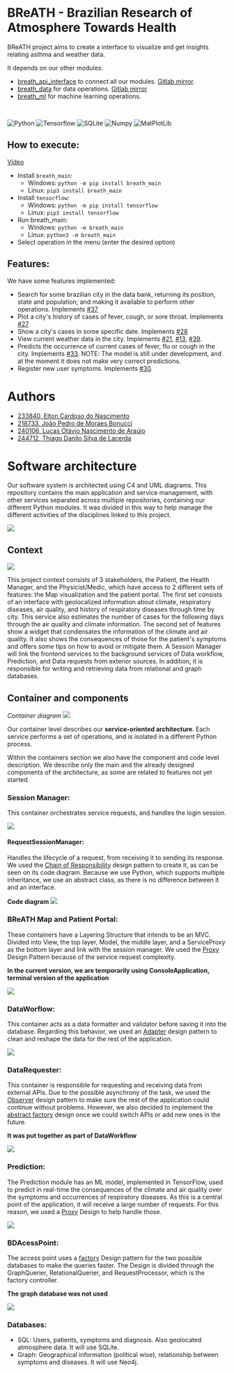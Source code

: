 # BReATH - Brazilian Research of Atmosphere Towards Health

BReATH project aims to create a interface to visualize and get insights relating asthma and weather data.

It depends on our other modules:
- [breath_api_interface](https://github.com/BReATH-Brazilian-Research/breath_api_interface) to connect all our modules. [Gitlab mirror](https://gitlab.com/breath_unicamp/breath_api_interface).
- [breath_data](https://github.com/BReATH-Brazilian-Research/breath_data) for data operations. [Gitlab mirror](https://gitlab.com/breath_unicamp/breath_api_interface)
- [breath_ml](https://github.com/BReATH-Brazilian-Research/breath_ml) for machine learning operations. 

<br>

![Python](https://img.shields.io/badge/Python-3776AB?style=for-the-badge&logo=python&logoColor=white) ![Tensorflow](https://img.shields.io/badge/TensorFlow-FF6F00?style=for-the-badge&logo=TensorFlow&logoColor=white) ![SQLite](https://img.shields.io/badge/SQLite-07405E?style=for-the-badge&logo=sqlite&logoColor=white) ![Numpy](https://img.shields.io/badge/Numpy-777BB4?style=for-the-badge&logo=numpy&logoColor=white) ![MatPlotLib](https://img.shields.io/badge/Matplotlib-11557C?style=for-the-badge)

## How to execute:

[Vídeo](https://drive.google.com/file/d/11oT6HGS4RaOjvZgQ1r0GsA8iAGVL085a/view)

- Install `breath_main`: 
  - Windows: `python -m pip install breath_main`
  - Linux: `pip3 install breath_main`
- Install `tensorflow`:
  - Windows: `python -m pip install tensorflow`
  - Linux: `pip3 install tensorflow`
- Run breath_main:
  - Windows: `python -m breath_main`
  - Linux: `python3 -m breath_main`
- Select operation in the menu (enter the desired option)

## Features:

We have some features implemented:

- Search for some brazilian city in the data bank, returning its position, state and population; and making it available to perform other operations. Implements [#37](https://gitlab.com/breath_unicamp/breath-brazilian-research-of-atmosphere-towards-health/-/issues/37)
- Plot a city's history of cases of fever, cough, or sore throat. Implements [#27](https://gitlab.com/breath_unicamp/breath-brazilian-research-of-atmosphere-towards-health/-/issues/27)
- Show a city's cases in some specific date. Implements [#28](https://gitlab.com/breath_unicamp/breath-brazilian-research-of-atmosphere-towards-health/-/issues/28)
- View current weather data in the city. Implements [#21](https://gitlab.com/breath_unicamp/breath-brazilian-research-of-atmosphere-towards-health/-/issues/21), [#13](https://gitlab.com/breath_unicamp/breath-brazilian-research-of-atmosphere-towards-health/-/issues/13), [#39](https://gitlab.com/breath_unicamp/breath-brazilian-research-of-atmosphere-towards-health/-/issues/39).
- Predicts the occurrence of current cases of fever, flu or cough in the city. Implements [#33](https://gitlab.com/breath_unicamp/breath-brazilian-research-of-atmosphere-towards-health/-/issues/33). NOTE: The model is still under development, and at the moment it does not make very correct predictions.
- Register new user symptoms. Implements [#30](https://gitlab.com/breath_unicamp/breath-brazilian-research-of-atmosphere-towards-health/-/issues/30).

# Authors

- [233840, Elton Cardoso do Nascimento](https://github.com/EltonCN)
- [218733, João Pedro de Moraes Bonucci](https://github.com/Joao-Pedro-MB)
- [240106, Lucas Otávio Nascimento de Araújo](https://github.com/Lucas-Otavio)
- [244712, Thiago Danilo Silva de Lacerda](https://github.com/ThiagoDSL)

# Software architecture

Our software system is architected using C4 and UML diagrams. This repository contains the main application and service management, with other services separated across multiple repositories, containing our different Python modules. It was divided in this way to help manage the different activities of the disciplines linked to this project.

![](images/PythonModules.png) 


## Context
![](images/Context.png) 

This project context consists of 3 stakeholders, the Patient, the Health Manager, and the Physicist/Medic, which have access to 2 different sets of features: the Map visualization and the patient portal. 
The first set consists of an interface with geolocalized information about climate, respiratory diseases, air quality, and history of respiratory diseases through time by city. This service also estimates the number of cases for the following days through the air quality and climate information.
The second set of features show a widget that condensates the information of the climate and air quality. It also shows the consequences of those for the patient's symptoms and offers some tips on how to avoid or mitigate them.
A Session Manager will link the frontend services to the background services of Data workflow, Prediction, and Data requests from exterior sources. In addition, it is responsible for writing and retrieving data from relational and graph databases.

## Container and components

_Container diagram_
![](images/Container.png) 

Our container level describes our **service-oriented architecture**. Each service performs a set of operations, and is isolated in a different Python process. 

Within the containers section we also have the component and code level description. We describe only the main and the already designed components of the architecture, as some are related to features not yet started.


### Session Manager:
This container orchestrates service requests, and handles the login session.

![](images\Diagram_SessionManager.PNG)

#### RequestSessionManager:
Handles the lifecycle of a request, from receiving it to sending its response.
We used the [Chain of Responsibility](https://refactoring.guru/pt-br/design-patterns/chain-of-responsibility) design pattern to create it, as can be seen on its code diagram. Because we use Python, which supports multiple inheritance, we use an abstract class, as there is no difference between it and an interface.

__Code diagram__
![](images/Code.png)

### BReATH Map and Patient Portal:
These containers have a Layering Structure that intends to be an MVC. Divided into View, the top layer, Model, the middle layer, and a ServiceProxy as the bottom layer and link with the session manager. We used the [Proxy](https://refactoring.guru/pt-br/design-patterns/proxy) Design Pattern because of the service request complexity.

**In the current version, we are temporarily using ConsoleApplication, terminal version of the application**

![](images\Diagram_Portal.PNG)

### DataWorflow: 
This container acts as a data formatter and validator before saving it into the database. Regarding this behavior, we used an [Adapter](https://refactoring.guru/design-patterns/adapter) design pattern to clean and reshape the data for the rest of the application.

![](images/Diagram_DataWorkflow.PNG)

### DataRequester: 
This container is responsible for requesting and receiving data from external APIs. Due to the possible asynchrony of the task, we used the [Observer](https://refactoring.guru/design-patterns/observer) design pattern to make sure the rest of the application could continue without problems. However, we also decided to implement the [abstract factory](https://refactoring.guru/design-patterns/abstract-factory) design once we could switch APIs or add new ones in the future.

**It was put together as part of DataWorkflow**

![](images\Diagram_DataRequester.PNG)

### Prediction:
The Prediction module has an ML model, implemented in TensorFlow, used to predict in real-time the consequences of the climate and air quality over the symptoms and occurrences of respiratory diseases. As this is a central point of the application, it will receive a large number of requests. For this reason, we used a [Proxy](https://refactoring.guru/design-patterns/proxy) Design to help handle those.

![](images\Diagram_Prediction.PNG)

### BDAcessPoint:
The access point uses a [factory](https://refactoring.guru/design-patterns/abstract-factory) Design pattern for the two possible databases to make the queries faster. The Design is divided through the GraphQuerier, RelationalQuerier, and RequestProcessor, which is the factory controller.

**The graph database was not used**

![](images\Diagram_BD_AcessPoint.PNG)

### Databases:
- SQL: Users, patients, symptoms and diagnosis. Also geolocated atmosphere data. It will use SQLite.
- Graph: Geographical information (political wise), relationship between symptoms and diseases. It will use Neo4j.
